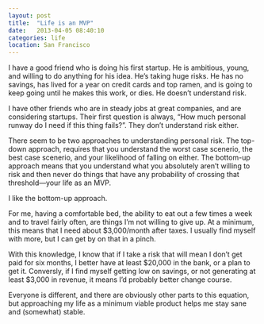 ```yaml
---
layout: post
title:  "Life is an MVP"
date:   2013-04-05 08:40:10
categories: life
location: San Francisco
---
```

I have a good friend who is doing his first startup. He is ambitious, young, and willing to do anything for his idea. He’s taking huge risks. He has no savings, has lived for a year on credit cards and top ramen, and is going to keep going until he makes this work, or dies. He doesn’t understand risk.

I have other friends who are in steady jobs at great companies, and are considering startups. Their first question is always, “How much personal runway do I need if this thing fails?”. They don’t understand risk either.

There seem to be two approaches to understanding personal risk. The top-down approach, requires that you understand the worst case scenerio, the best case scenerio, and your likelihood of falling on either. The bottom-up approach means that you understand what you absolutely aren’t willing to risk and then never do things that have any probability of crossing that threshold—your life as an MVP.

I like the bottom-up approach.

For me, having a comfortable bed, the ability to eat out a few times a week and to travel fairly often, are things I’m not willing to give up. At a minimum, this means that I need about $3,000/month after taxes. I usually find myself with more, but I can get by on that in a pinch.

With this knowledge, I know that if I take a risk that will mean I don’t get paid for six months, I better have at least $20,000 in the bank, or a plan to get it. Conversly, if I find myself getting low on savings, or not generating at least $3,000 in revenue, it means I’d probably better change course.

Everyone is different, and there are obviously other parts to this equation, but approaching my life as a minimum viable product helps me stay sane and (somewhat) stable.